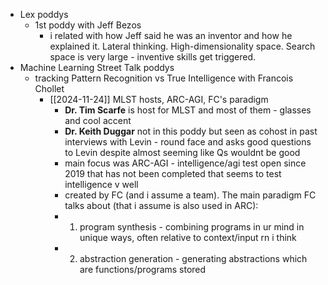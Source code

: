   * Lex poddys
    * 1st poddy with Jeff Bezos
      * i related with how Jeff said he was an inventor and how he explained it. Lateral thinking. High-dimensionality space. Search space is very large - inventive skills get triggered.
  * Machine Learning Street Talk poddys
    * tracking Pattern Recognition vs True Intelligence with Francois Chollet
      * [[2024-11-24]] MLST hosts, ARC-AGI, FC's paradigm
        * **Dr. Tim Scarfe** is host for MLST and most of them - glasses and cool accent
        * **Dr. Keith Duggar** not in this poddy but seen as cohost in past interviews with Levin - round face and asks good questions to Levin despite almost seeming like Qs wouldnt be good
        * main focus was ARC-AGI - intelligence/agi test open since 2019 that has not been completed that seems to test intelligence v well
        * created by FC (and i assume a team). The main paradigm FC talks about (that i assume is also used in ARC):
        * 1) program synthesis - combining programs in ur mind in unique ways, often relative to context/input rn i think
        * 2) abstraction generation - generating abstractions which are functions/programs stored